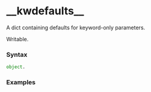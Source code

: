 # \_\_kwdefaults\_\_

A dict containing defaults for keyword-only parameters.

Writable.

### Syntax

```python
object.
```

### Examples

```python

```